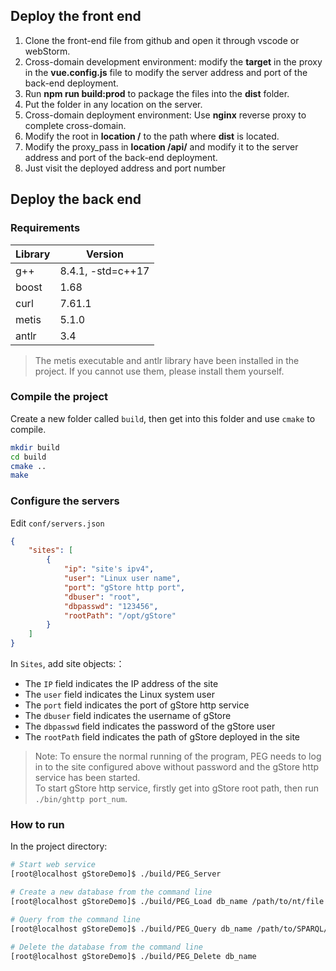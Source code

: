 ## Deploy the front end

1. Clone the front-end file from github and open it through vscode or webStorm.
2. Cross-domain development environment: modify the **target** in the proxy in the **vue.config.js** file to modify the server address and port of the back-end deployment.
3. Run **npm run build:prod** to package the files into the **dist** folder.
4. Put the folder in any location on the server.
5. Cross-domain deployment environment: Use **nginx** reverse proxy to complete cross-domain.
6. Modify the root in **location /** to the path where **dist** is located.
7. Modify the proxy_pass in **location /api/** and modify it to the server address and port of the back-end deployment.
8. Just visit the deployed address and port number

## Deploy the back end

### Requirements

| Library | Version |
| --- | --- |
| g++ | 8.4.1, -std=c++17|
| boost | 1.68 |
| curl | 7.61.1 |
| metis | 5.1.0 |
| antlr | 3.4 |

> The metis executable and antlr library have been installed in the project. If you cannot use them, please install them yourself.

### Compile the project

Create a new folder called `build`, then get into this folder and use `cmake` to compile.

```bash
mkdir build
cd build
cmake ..
make
```

### Configure the servers

Edit `conf/servers.json`

```json
{
    "sites": [
        {
            "ip": "site's ipv4",
            "user": "Linux user name",
            "port": "gStore http port",
            "dbuser": "root",
            "dbpasswd": "123456",
            "rootPath": "/opt/gStore"
        }
    ]
}
```

In `Sites`, add site objects:：
- The `IP` field indicates the IP address of the site
- The `user` field indicates the Linux system user 
- The `port` field indicates the port of gStore http service 
- The `dbuser` field indicates the username of gStore 
- The `dbpasswd` field indicates the password of the gStore user 
- The `rootPath` field indicates the path of gStore deployed in the site 

> Note: To ensure the normal running of the program, PEG needs to log in to the site configured above without password and the gStore http service has been started.  
> To start gStore http service, firstly get into gStore root path, then run `./bin/ghttp port_num`.

### How to run

In the project directory:

```bash
# Start web service 
[root@localhost gStoreDemo]$ ./build/PEG_Server

# Create a new database from the command line 
[root@localhost gStoreDemo]$ ./build/PEG_Load db_name /path/to/nt/file

# Query from the command line 
[root@localhost gStoreDemo]$ ./build/PEG_Query db_name /path/to/SPARQL/file

# Delete the database from the command line 
[root@localhost gStoreDemo]$ ./build/PEG_Delete db_name
```

